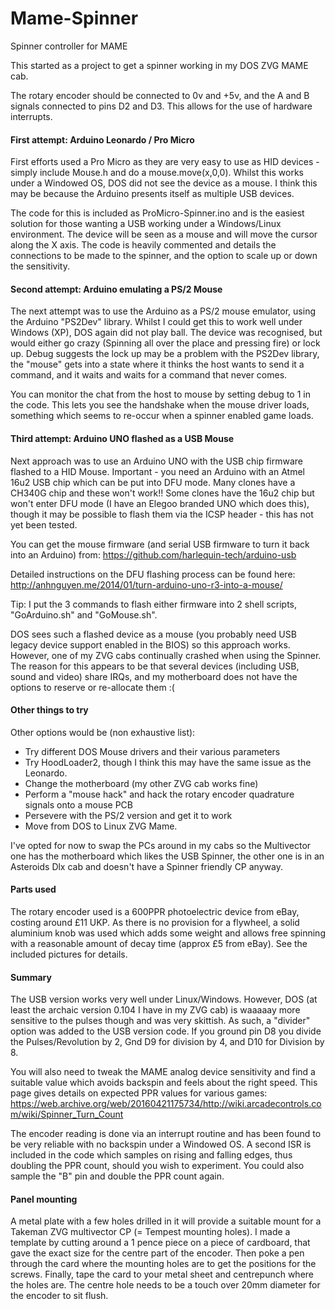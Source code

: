 # Mame-Spinner
Spinner controller for MAME

This started as a project to get a spinner working in my DOS ZVG MAME cab.

The rotary encoder should be connected to 0v and +5v, and the A and B signals connected to pins D2 and D3. This allows for the use of hardware interrupts.

#### First attempt: Arduino Leonardo / Pro Micro 

First efforts used a Pro Micro as they are very easy to use as HID devices - simply include Mouse.h and do a mouse.move(x,0,0). Whilst this works under a Windowed OS, DOS did not see the device as a mouse. I think this may be because the Arduino presents itself as multiple USB devices.

The code for this is included as ProMicro-Spinner.ino and is the easiest solution for those wanting a USB working under a Windows/Linux environment. The device will be seen as a mouse and will move the cursor along the X axis. The code is heavily commented and details the connections to be made to the spinner, and the option to scale up or down the sensitivity. 

#### Second attempt: Arduino emulating a PS/2 Mouse

The next attempt was to use the Arduino as a PS/2 mouse emulator, using the Arduino "PS2Dev" library. Whilst I could get this to work well under Windows (XP), DOS again did not play ball. The device was recognised, but would either go crazy (Spinning all over the place and pressing fire) or lock up. Debug suggests the lock up may be a problem with the PS2Dev library, the "mouse" gets into a state where it thinks the host wants to send it a command, and it waits and waits for a command that never comes.

You can monitor the chat from the host to mouse by setting debug to 1 in the code. This lets you see the handshake when the mouse driver loads, something which seems to re-occur when a spinner enabled game loads.

#### Third attempt: Arduino UNO flashed as a USB Mouse

Next approach was to use an Arduino UNO with the USB chip firmware flashed to a HID Mouse. Important - you need an Arduino with an Atmel 16u2 USB chip which can be put into DFU mode. Many clones have a CH340G chip and these won't work!! Some clones have the 16u2 chip but won't enter DFU mode (I have an Elegoo branded UNO which does this), though it may be possible to flash them via the ICSP header - this has not yet been tested.

You can get the mouse firmware (and serial USB firmware to turn it back into an Arduino) from: https://github.com/harlequin-tech/arduino-usb

Detailed instructions on the DFU flashing process can be found here: http://anhnguyen.me/2014/01/turn-arduino-uno-r3-into-a-mouse/

Tip: I put the 3 commands to flash either firmware into 2 shell scripts, "GoArduino.sh" and "GoMouse.sh". 

DOS sees such a flashed device as a mouse (you probably need USB legacy device support enabled in the BIOS) so this approach works. However, one of my ZVG cabs continually crashed when using the Spinner. The reason for this appears to be that several devices (including USB, sound and video) share IRQs, and my motherboard does not have the options to reserve or re-allocate them :(

#### Other things to try

Other options would be (non exhaustive list):
* Try different DOS Mouse drivers and their various parameters
* Try HoodLoader2, though I think this may have the same issue as the Leonardo.
* Change the motherboard (my other ZVG cab works fine)
* Perform a "mouse hack" and hack the rotary encoder quadrature signals onto a mouse PCB
* Persevere with the PS/2 version and get it to work
* Move from DOS to Linux ZVG Mame.

I've opted for now to swap the PCs around in my cabs so the Multivector one has the motherboard which likes the USB Spinner, the other one is in an Asteroids Dlx cab and doesn't have a Spinner friendly CP anyway.

#### Parts used

The rotary encoder used is a 600PPR photoelectric device from eBay, costing around £11 UKP. As there is no provision for a flywheel, a solid aluminium knob was used which adds some weight and allows free spinning with a reasonable amount of decay time (approx £5 from eBay). See the included pictures for details.

#### Summary

The USB version works very well under Linux/Windows. However, DOS (at least the archaic version 0.104 I have in my ZVG cab) is waaaaay more sensitive to the pulses though and was very skittish. As such, a "divider" option was added to the USB version code. If you ground pin D8 you divide the Pulses/Revolution by 2, Gnd D9 for division by 4, and D10 for Division by 8.

You will also need to tweak the MAME analog device sensitivity and find a suitable value which avoids backspin and feels about the right speed. This page gives details on expected PPR values for various games: https://web.archive.org/web/20160421175734/http://wiki.arcadecontrols.com/wiki/Spinner_Turn_Count

The encoder reading is done via an interrupt routine and has been found to be very reliable with no backspin under a Windowed OS. A second ISR is included in the code which samples on rising and falling edges, thus doubling the PPR count, should you wish to experiment. You could also sample the "B" pin and double the PPR count again.

#### Panel mounting

A metal plate with a few holes drilled in it will provide a suitable mount for a Takeman ZVG multivector CP (= Tempest mounting holes). I made a template by cutting around a 1 pence piece on a piece of cardboard, that gave the exact size for the centre part of the encoder. Then poke a pen through the card where the mounting holes are to get the positions for the screws. Finally, tape the card to your metal sheet and centrepunch where the holes are. The centre hole needs to be a touch over 20mm diameter for the encoder to sit flush.
